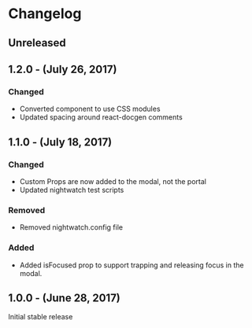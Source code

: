 Changelog
=========

Unreleased
----------

1.2.0 - (July 26, 2017)
------------------
### Changed
* Converted component to use CSS modules
* Updated spacing around react-docgen comments

1.1.0 - (July 18, 2017)
------------------
### Changed
* Custom Props are now added to the modal, not the portal
* Updated nightwatch test scripts

### Removed
* Removed nightwatch.config file

### Added
* Added isFocused prop to support trapping and releasing focus in the modal.

1.0.0 - (June 28, 2017)
------------------
Initial stable release
